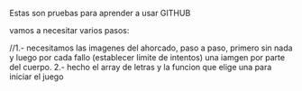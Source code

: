 Estas son pruebas para aprender a usar GITHUB

vamos a necesitar varios pasos:

//1.- necesitamos las imagenes del ahorcado, paso a paso, primero sin nada y luego por cada fallo (establecer limite de intentos) una iamgen por parte del cuerpo.
2.- hecho el array de letras y la funcion que elige una para iniciar el juego
